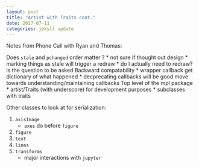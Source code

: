 ```yaml
---
layout: post
title: "Artist with Traits cont."
date: 2017-07-11
categories: jekyll update
---
```


Notes from Phone Call with Ryan and Thomas:

Does `stale` and `pchanged` order matter ?
    * not sure if thought out design
    * marking things as stale will trigger a redraw
    * do I actually need to redraw? is the question to be asked
Backward compatability
    * wrapper callback get dictionary of what happened
    * decprecating callbacks will be good move towards understanding/maintaining callbacks
Top level of the mpl package
    * artist/Traits (with underscore) for development purposes
    * subclasses with traits

Other classes to look at for serialization:
1. `axisImage`
    * `axes` do before `figure`
2. `figure`
4. `text`
5. `lines`
3. `transforms`
    * major interactions with `jupyter`
